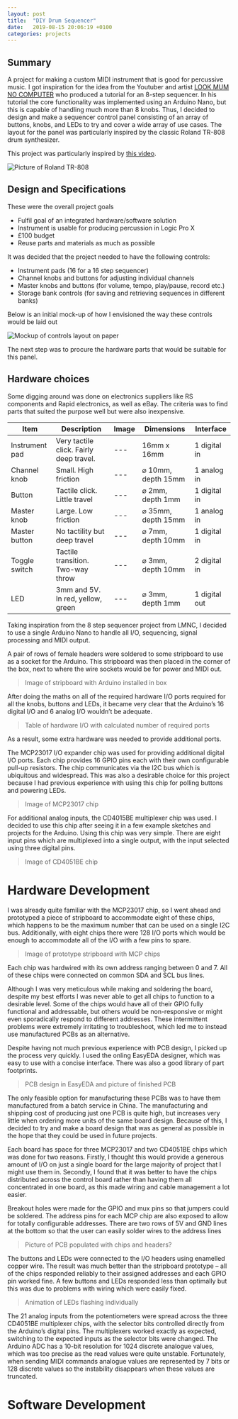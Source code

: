 ```yaml
---
layout: post
title:  "DIY Drum Sequencer"
date:   2019-08-15 20:06:19 +0100
categories: projects
---
```


## Summary

A project for making a custom MIDI instrument that is good for percussive music. I got inspiration for the idea from the Youtuber and artist [LOOK MUM NO COMPUTER][lmnc-channel] who produced a tutorial for an 8-step sequencer. In his tutorial the core functionality was implemented using an Arduino Nano, but this is capable of handling much more than 8 knobs. Thus, I decided to design and make a sequencer control panel consisting of an array of buttons, knobs, and LEDs to try and cover a wide array of use cases.
The layout for the panel was particularly inspired by the classic Roland TR-808 drum synthesizer.

This project was particularly inspired by [this video][sequencer-vid].

![Picture of Roland TR-808][pic-tr808]

## Design and Specifications

These were the overall project goals

* Fulfil goal of an integrated hardware/software solution
* Instrument is usable for producing percussion in Logic Pro X
* £100 budget
* Reuse parts and materials as much as possible

It was decided that the project needed to have the following controls:

* Instrument pads (16 for a 16 step sequencer)
* Channel knobs and buttons for adjusting individual channels
* Master knobs and buttons (for volume, tempo, play/pause, record etc.)
* Storage bank controls (for saving and retrieving sequences in different banks)

Below is an initial mock-up of how I envisioned the way these controls would be laid out

![Mockup of controls layout on paper][panel-mockup]

The next step was to procure the hardware parts that would be suitable for this panel.

## Hardware choices

Some digging around was done on electronics suppliers like RS components and Rapid electronics, as well as eBay. The criteria was to find parts that suited the purpose well but were also inexpensive.

| Item | Description | Image | Dimensions | Interface |
|--------------|-------------|-------|------------|-----------|
|Instrument pad|Very tactile click. Fairly deep travel.|---|16mm x 16mm| 1 digital in|
|Channel knob|Small. High friction|---|⌀ 10mm, depth 15mm|1 analog in|
|Button|Tactile click. Little travel|---|⌀ 2mm, depth 1mm|1 digital in|
|Master knob|Large. Low friction|---|⌀ 35mm, depth 15mm|1 analog in|
|Master button|No tactility but deep travel	|---|⌀ 7mm, depth 10mm|1 digital in|
|Toggle switch|Tactile transition. Two-way throw|---|⌀ 3mm, depth 10mm|2 digital in|
|LED|3mm and 5V. In red, yellow, green|---|⌀ 3mm, depth 1mm|1 digital out|

Taking inspiration from the 8 step sequencer project from LMNC, I decided to use a single Arduino Nano to handle all I/O, sequencing, signal processing and MIDI output.

A pair of rows of female headers were soldered to some stripboard to use as a socket for the Arduino. This stripboard was then placed in the corner of the box, next to where the wire sockets would be for power and MIDI out.

> Image of stripboard with Arduino installed in box

After doing the maths on all of the required hardware I/O ports required for all the knobs, buttons and LEDs, it became very clear that the Arduino’s 16 digital I/O and 6 analog I/O wouldn’t be adequate.

> Table of hardware I/O with calculated number of required ports

As a result, some extra hardware was needed to provide additional ports.

The MCP23017 I/O expander chip was used for providing additional digital I/O ports. Each chip provides 16 GPIO pins each with their own configurable pull-up resistors. The chip communicates via the I2C bus which is ubiquitous and widespread. This was also a desirable choice for this project because I had previous experience with using this chip for polling buttons and powering LEDs.

> Image of MCP23017 chip

For additional analog inputs, the CD4015BE multiplexer chip was used. I decided to use this chip after seeing it in a few example sketches and projects for the Arduino. Using this chip was very simple. There are eight input pins which are multiplexed into a single output, with the input selected using three digital pins.

> Image of CD4051BE chip

# Hardware Development

I was already quite familiar with the MCP23017 chip, so I went ahead and prototyped a piece of stripboard to accommodate eight of these chips, which happens to be the maximum number that can be used on a single I2C bus. Additionally, with eight chips there were 128 I/O ports which would be enough to accommodate all of the I/O with a few pins to spare.

> Image of prototype stripboard with MCP chips

Each chip was hardwired with its own address ranging between 0 and 7. All of these chips were connected on common SDA and SCL bus lines.

Although I was very meticulous while making and soldering the board, despite my best efforts I was never able to get all chips to function to a desirable level. Some of the chips would have all of their GPIO fully functional and addressable, but others would be non-responsive or might even sporadically respond to different addresses. These intermittent problems were extremely irritating to troubleshoot, which led me to instead use manufactured PCBs as an alternative.

Despite having not much previous experience with PCB design, I picked up the process very quickly. I used the onling EasyEDA designer, which was easy to use with a concise interface. There was also a good library of part footprints.

> PCB design in EasyEDA and picture of finished PCB

The only feasible option for manufacturing these PCBs was to have them manufactured from a batch service in China. The manufacturing and shipping cost of producing just one PCB is quite high, but increases very little when ordering more units of the same board design. Because of this, I decided to try and make a board design that was as general as possible in the hope that they could be used in future projects.

Each board has space for three MCP23017 and two CD4051BE chips which was done for two reasons. Firstly, I thought this would provide a generous amount of I/O on just a single board for the large majority of project that I might use them in. Secondly, I found that it was better to have the chips distributed across the control board rather than having them all concentrated in one board, as this made wiring and cable management a lot easier.

Breakout holes were made for the GPIO and mux pins so that jumpers could be soldered. The address pins for each MCP chip are also exposed to allow for totally configurable addresses. There are two rows of 5V and GND lines at the bottom so that the user can easily solder wires to the address lines

> Picture of PCB populated with chips and headers?

The buttons and LEDs were connected to the I/O headers using enamelled copper wire. The result was much better than the stripboard prototype – all of the chips responded reliably to their assigned addresses and each GPIO pin worked fine. A few buttons and LEDs responded less than optimally but this was due to problems with wiring which were easily fixed.

> Animation of LEDs flashing individually

The 21 analog inputs from the potentiometers were spread across the three CD4051BE multiplexer chips, with the selector bits controlled directly from the Arduino’s digital pins. The multiplexers worked exactly as expected, switching to the expected inputs as the selector bits were changed. The Arduino ADC has a 10-bit resolution for 1024 discrete analogue values, which was too precise as the read values were quite unstable. Fortunately, when sending MIDI commands analogue values are represented by 7 bits or 128 discrete values so the instability disappears when these values are truncated.

# Software Development

[lmnc-channel]:	https://www.youtube.com/channel/UCafxR2HWJRmMfSdyZXvZMTw
[sequencer-vid]: https://www.youtube.com/watch?v=9oGlCfwCoCw
[pic-tr808]:	 https://i1.wp.com/www.rolandus.com/blog/wp-content/uploads/2014/02/tr-808.png
[panel-mockup]:	 https://image.shutterstock.com/image-vector/prohibited-signs-isolated-on-white-260nw-1890653254.jpg